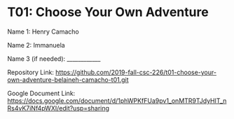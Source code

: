 # T01: Choose Your Own Adventure

Name 1: Henry Camacho

Name 2: Immanuela

Name 3 (if needed): ____________

Repository Link: https://github.com/2019-fall-csc-226/t01-choose-your-own-adventure-belaineh-camacho-t01.git

Google Document Link: https://docs.google.com/document/d/1phWPKfFUa9pv1_onMTR9TJdyHlT_nRs4vK7iNf4pWXI/edit?usp=sharing
